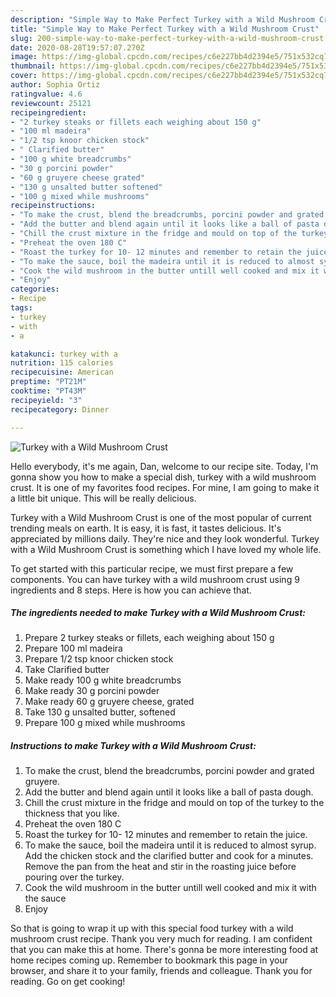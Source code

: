 ```yaml
---
description: "Simple Way to Make Perfect Turkey with a Wild Mushroom Crust"
title: "Simple Way to Make Perfect Turkey with a Wild Mushroom Crust"
slug: 200-simple-way-to-make-perfect-turkey-with-a-wild-mushroom-crust
date: 2020-08-28T19:57:07.270Z
image: https://img-global.cpcdn.com/recipes/c6e227bb4d2394e5/751x532cq70/turkey-with-a-wild-mushroom-crust-recipe-main-photo.jpg
thumbnail: https://img-global.cpcdn.com/recipes/c6e227bb4d2394e5/751x532cq70/turkey-with-a-wild-mushroom-crust-recipe-main-photo.jpg
cover: https://img-global.cpcdn.com/recipes/c6e227bb4d2394e5/751x532cq70/turkey-with-a-wild-mushroom-crust-recipe-main-photo.jpg
author: Sophia Ortiz
ratingvalue: 4.6
reviewcount: 25121
recipeingredient:
- "2 turkey steaks or fillets each weighing about 150 g"
- "100 ml madeira"
- "1/2 tsp knoor chicken stock"
- " Clarified butter"
- "100 g white breadcrumbs"
- "30 g porcini powder"
- "60 g gruyere cheese grated"
- "130 g unsalted butter softened"
- "100 g mixed while mushrooms"
recipeinstructions:
- "To make the crust, blend the breadcrumbs, porcini powder and grated gruyere."
- "Add the butter and blend again until it looks like a ball of pasta dough."
- "Chill the crust mixture in the fridge and mould on top of the turkey to the thickness that you like."
- "Preheat the oven 180 C"
- "Roast the turkey for 10- 12 minutes and remember to retain the juice."
- "To make the sauce, boil the madeira until it is reduced to almost syrup. Add the chicken stock and the clarified butter and cook for a minutes. Remove the pan from the heat and stir in the roasting juice before pouring over the turkey."
- "Cook the wild mushroom in the butter untill well cooked and mix it with the sauce"
- "Enjoy"
categories:
- Recipe
tags:
- turkey
- with
- a

katakunci: turkey with a 
nutrition: 115 calories
recipecuisine: American
preptime: "PT21M"
cooktime: "PT43M"
recipeyield: "3"
recipecategory: Dinner

---
```



![Turkey with a Wild Mushroom Crust](https://img-global.cpcdn.com/recipes/c6e227bb4d2394e5/751x532cq70/turkey-with-a-wild-mushroom-crust-recipe-main-photo.jpg)

Hello everybody, it's me again, Dan, welcome to our recipe site. Today, I'm gonna show you how to make a special dish, turkey with a wild mushroom crust. It is one of my favorites food recipes. For mine, I am going to make it a little bit unique. This will be really delicious.



Turkey with a Wild Mushroom Crust is one of the most popular of current trending meals on earth. It is easy, it is fast, it tastes delicious. It's appreciated by millions daily. They're nice and they look wonderful. Turkey with a Wild Mushroom Crust is something which I have loved my whole life.


To get started with this particular recipe, we must first prepare a few components. You can have turkey with a wild mushroom crust using 9 ingredients and 8 steps. Here is how you can achieve that.

<!--inarticleads1-->

##### The ingredients needed to make Turkey with a Wild Mushroom Crust:

1. Prepare 2 turkey steaks or fillets, each weighing about 150 g
1. Prepare 100 ml madeira
1. Prepare 1/2 tsp knoor chicken stock
1. Take  Clarified butter
1. Make ready 100 g white breadcrumbs
1. Make ready 30 g porcini powder
1. Make ready 60 g gruyere cheese, grated
1. Take 130 g unsalted butter, softened
1. Prepare 100 g mixed while mushrooms




<!--inarticleads2-->

##### Instructions to make Turkey with a Wild Mushroom Crust:

1. To make the crust, blend the breadcrumbs, porcini powder and grated gruyere.
1. Add the butter and blend again until it looks like a ball of pasta dough.
1. Chill the crust mixture in the fridge and mould on top of the turkey to the thickness that you like.
1. Preheat the oven 180 C
1. Roast the turkey for 10- 12 minutes and remember to retain the juice.
1. To make the sauce, boil the madeira until it is reduced to almost syrup. Add the chicken stock and the clarified butter and cook for a minutes. Remove the pan from the heat and stir in the roasting juice before pouring over the turkey.
1. Cook the wild mushroom in the butter untill well cooked and mix it with the sauce
1. Enjoy




So that is going to wrap it up with this special food turkey with a wild mushroom crust recipe. Thank you very much for reading. I am confident that you can make this at home. There's gonna be more interesting food at home recipes coming up. Remember to bookmark this page in your browser, and share it to your family, friends and colleague. Thank you for reading. Go on get cooking!
